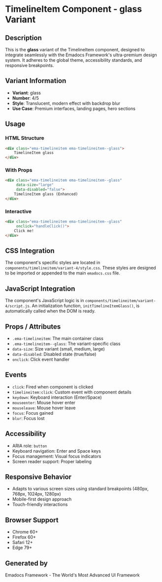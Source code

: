 # TimelineItem Component - glass Variant

## Description
This is the **glass** variant of the TimelineItem component, designed to integrate seamlessly with the Emadocs Framework's ultra-premium design system. It adheres to the global theme, accessibility standards, and responsive breakpoints.

## Variant Information
- **Variant**: glass
- **Number**: 4/5
- **Style**: Translucent, modern effect with backdrop blur
- **Use Case**: Premium interfaces, landing pages, hero sections

## Usage

### HTML Structure
```html
<div class="ema-timelineitem ema-timelineitem--glass">
    TimelineItem glass
</div>
```

### With Props
```html
<div class="ema-timelineitem ema-timelineitem--glass" 
     data-size="large" 
     data-disabled="false">
    TimelineItem glass (Enhanced)
</div>
```

### Interactive
```html
<div class="ema-timelineitem ema-timelineitem--glass" 
     onclick="handleClick()">
    Click me!
</div>
```

## CSS Integration
The component's specific styles are located in `components/timelineitem/variant-4/style.css`. These styles are designed to be imported or appended to the main `emadocs.css` file.

## JavaScript Integration
The component's JavaScript logic is in `components/timelineitem/variant-4/script.js`. An initialization function, `initTimelineItemGlass()`, is automatically called when the DOM is ready.

## Props / Attributes
- `.ema-timelineitem`: The main container class
- `.ema-timelineitem--glass`: The variant-specific class
- `data-size`: Size variant (small, medium, large)
- `data-disabled`: Disabled state (true/false)
- `onclick`: Click event handler

## Events
- `click`: Fired when component is clicked
- `timelineitem:click`: Custom event with component details
- `keydown`: Keyboard interaction (Enter/Space)
- `mouseenter`: Mouse hover enter
- `mouseleave`: Mouse hover leave
- `focus`: Focus gained
- `blur`: Focus lost

## Accessibility
- ARIA role: `button`
- Keyboard navigation: Enter and Space keys
- Focus management: Visual focus indicators
- Screen reader support: Proper labeling

## Responsive Behavior
- Adapts to various screen sizes using standard breakpoints (480px, 768px, 1024px, 1280px)
- Mobile-first design approach
- Touch-friendly interactions

## Browser Support
- Chrome 60+
- Firefox 60+
- Safari 12+
- Edge 79+

## Generated by
Emadocs Framework - The World's Most Advanced UI Framework
